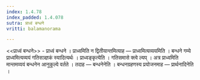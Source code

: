 ```yaml
---
index: 1.4.78
index_padded: 1.4.078
sutra: प्राध्वं बन्धने
vritti: balamanorama

---
```

<<प्राध्वं बन्धने>> - प्राध्वं बन्धने । प्राध्वमिति न द्वितीयान्तमित्याह — प्राध्वमित्यव्ययमिति । बन्धने गम्ये प्राध्वमित्यव्ययं गतिसञ्ज्ञकं स्यादित्यर्थः । प्राध्वङ्कृत्येति । गतिसमासे क्त्वे ल्यप् । अत्र प्राध्वमिति मान्तमव्ययं बन्धनेन आनुकूल्ये वर्तते । तदाह — बन्धनेनेति । बन्धनग्रहणस्य प्रयोजनमाह — प्रार्थनादिनेति । 